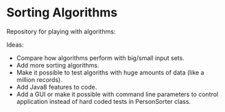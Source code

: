 # Sorting Algorithms
Repository for playing with algorithms:

Ideas:
- Compare how algorithms perform with big/small input sets.
- Add more sorting algorithms.
- Make it possible to test algoriths with huge amounts of data (like a million records).
- Add Java8 features to code.
- Add a GUI or make it possible with command line parameters to control application instead of hard coded tests in PersonSorter class.
